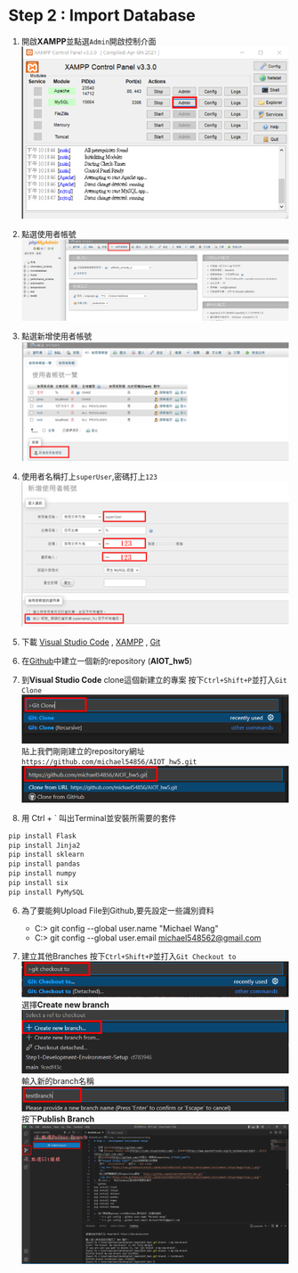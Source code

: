 # Step 2 : Import Database

1. 開啟**XAMPP**並點選```Admin```開啟控制介面
    <img src="https://raw.githubusercontent.com/michael54856/AIOT_hw5/Step2-Import-Database/Image/step2_1.png">
2. 點選使用者帳號
    <img src="https://raw.githubusercontent.com/michael54856/AIOT_hw5/Step2-Import-Database/Image/step2_2.png">
3. 點選新增使用者帳號
    <img src="https://raw.githubusercontent.com/michael54856/AIOT_hw5/Step2-Import-Database/Image/step2_3.png">
3. 使用者名稱打上```superUser```,密碼打上```123```
    <img src="https://raw.githubusercontent.com/michael54856/AIOT_hw5/Step2-Import-Database/Image/step2_4.png">


2. 下載 [Visual Studio Code](https://code.visualstudio.com/) , [XAMPP](https://www.apachefriends.org/zh_tw/download.html) , [Git](https://git-scm.com/)
3. 在[Github](https://github.com/)中建立一個新的repository (**AIOT_hw5**)
4. 到**Visual Studio Code** clone這個新建立的專案
    按下```Ctrl+Shift+P```並打入```Git Clone```
    <img src="https://raw.githubusercontent.com/michael54856/AIOT_hw5/Step1-Development-Environment-Setup/Image/step1_1.png">
    <br>
    貼上我們剛剛建立的repository網址```https://github.com/michael54856/AIOT_hw5.git```
    <img src="https://raw.githubusercontent.com/michael54856/AIOT_hw5/Step1-Development-Environment-Setup/Image/step1_2.png">
5. 用 Ctrl + ` 叫出Terminal並安裝所需要的套件
```python
pip install Flask 
pip install Jinja2 
pip install sklearn 
pip install pandas  
pip install numpy 
pip install six
pip install PyMySQL
```
6. 為了要能夠Upload File到Github,要先設定一些識別資料
    * C:> git config --global user.name "Michael Wang"
    * C:> git config --global user.email michael548562@gmail.com

7. 建立其他Branches 
    按下```Ctrl+Shift+P```並打入```Git Checkout to```
    <img src="https://raw.githubusercontent.com/michael54856/AIOT_hw5/Step1-Development-Environment-Setup/Image/step1_3.png">
    <br>
    選擇**Create new branch**
    <img src="https://raw.githubusercontent.com/michael54856/AIOT_hw5/Step1-Development-Environment-Setup/Image/step1_4.png">
    <br>
    輸入新的branch名稱
    <img src="https://raw.githubusercontent.com/michael54856/AIOT_hw5/Step1-Development-Environment-Setup/Image/step1_5.png">
    <br>
    按下**Publish Branch**
    <br>
    <img src="https://raw.githubusercontent.com/michael54856/AIOT_hw5/Step1-Development-Environment-Setup/Image/step1_6.png">






